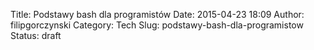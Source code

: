 Title: Podstawy bash dla programistów
Date: 2015-04-23 18:09
Author: filipgorczynski
Category: Tech
Slug: podstawy-bash-dla-programistow
Status: draft


